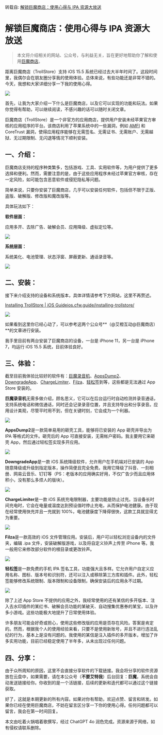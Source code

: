 转载自: [解锁巨魔商店：使用心得与 IPA 资源大放送](https://zhuanlan.zhihu.com/p/705716520)

# 解锁巨魔商店：使用心得与 IPA 资源大放送

> 本文将介绍相关的网站、公众号，与利益无关，旨在更好地帮助你了解和使用[巨魔商店]()。

距离巨魔商店（TrollStore）支持 iOS 15.5 系统已经过去大半年时间了。这段时间里，我偶尔会在朋友圈分享我的使用体验。总体来说，有些功能还是非常不错的。今天，我想和大家详细分享一下我的使用心得。

![](assets/1752850257-b397aaf736738c5248db5af921e4ea21.jpg)

首先，让我为大家介绍一下什么是巨魔商店，以及它可以实现的功能和玩法。如果你觉得有帮助，可以继续阅读，不感兴趣的话可以随时关闭文章。

巨魔商店（TrollStore）是一个非官方的应用商店，提供用户安装未经苹果官方审核的应用程序的平台。该商店利用了苹果系统中的一些漏洞，例如 [AMFI](https://zhida.zhihu.com/search?content_id=244956963&content_type=Article&match_order=1&q=AMFI&zd_token=eyJhbGciOiJIUzI1NiIsInR5cCI6IkpXVCJ9.eyJpc3MiOiJ6aGlkYV9zZXJ2ZXIiLCJleHAiOjE3NTMwMjMwMjgsInEiOiJBTUZJIiwiemhpZGFfc291cmNlIjoiZW50aXR5IiwiY29udGVudF9pZCI6MjQ0OTU2OTYzLCJjb250ZW50X3R5cGUiOiJBcnRpY2xlIiwibWF0Y2hfb3JkZXIiOjEsInpkX3Rva2VuIjpudWxsfQ.d0Yf-L2BJMhBAH5ma_SpHgYbrgV1GBfT5pYysxeRCEw&zhida_source=entity) 和 CoreTrust 漏洞，使得应用程序能够在无需签名、无需证书、无需账户、无需越狱、无过期限制、无闪退等情况下顺利安装。

## 一、介绍：

巨魔商店支持的程序种类繁多，包括游戏、工具、实用软件等，为用户提供了更多选择和便利。然而，需要注意的是，由于这些应用程序未经过苹果官方审核，存在一定风险，如可能包含恶意软件或侵犯隐私等问题。

简单来说，只要你安装了巨魔商店，几乎可以安装任何软件，包括但不限于正版、盗版、破解版、修改版和魔改版等。

具体玩法如下：

**软件层面：**

应用多开、去除广告、破解会员、应用降级、虚拟定位等。

![](assets/1752850257-b72c8392e87b70d935e690bab3786c63.jpg)

**系统层面：**

系统美化、电池管理、状态浮窗、屏蔽更新、通话录音等。

![](assets/1752850257-45bee7d61cf7e413ac3126dcfe945f1b.jpg)

## 二、安装：

接下来介绍支持的设备和系统版本，具体详情请参考下方网站，这里不再赘述。

[Installing TrollStore | iOS Guide​ios.cfw.guide/installing-trollstore/](https://link.zhihu.com/?target=https%3A//ios.cfw.guide/installing-trollstore/)

![](assets/1752850257-8d11374b41071a2112be24c66295db7b.jpg)

如果看到这里你已经心动了，可以参考这两个公众号**（@艾橙互动@巨魔商店）**的文章进行安装。

我手里目前有两台安装了巨魔商店的设备，一台是 iPhone 11，另一台是 iPhone 7，均运行 iOS 15.5 系统，目前体验良好。

## 三、体验：

截至目前我体验比较好的软件有：[巨魔录音机](https://zhida.zhihu.com/search?content_id=244956963&content_type=Article&match_order=1&q=%E5%B7%A8%E9%AD%94%E5%BD%95%E9%9F%B3%E6%9C%BA&zd_token=eyJhbGciOiJIUzI1NiIsInR5cCI6IkpXVCJ9.eyJpc3MiOiJ6aGlkYV9zZXJ2ZXIiLCJleHAiOjE3NTMwMjMwMjgsInEiOiLlt6jprZTlvZXpn7PmnLoiLCJ6aGlkYV9zb3VyY2UiOiJlbnRpdHkiLCJjb250ZW50X2lkIjoyNDQ5NTY5NjMsImNvbnRlbnRfdHlwZSI6IkFydGljbGUiLCJtYXRjaF9vcmRlciI6MSwiemRfdG9rZW4iOm51bGx9.FXX_9hGS7CT73j5DAxvIqSsJHSPfgQW758VMEWih3rM&zhida_source=entity)、[AppsDump2](https://zhida.zhihu.com/search?content_id=244956963&content_type=Article&match_order=1&q=AppsDump2&zd_token=eyJhbGciOiJIUzI1NiIsInR5cCI6IkpXVCJ9.eyJpc3MiOiJ6aGlkYV9zZXJ2ZXIiLCJleHAiOjE3NTMwMjMwMjgsInEiOiJBcHBzRHVtcDIiLCJ6aGlkYV9zb3VyY2UiOiJlbnRpdHkiLCJjb250ZW50X2lkIjoyNDQ5NTY5NjMsImNvbnRlbnRfdHlwZSI6IkFydGljbGUiLCJtYXRjaF9vcmRlciI6MSwiemRfdG9rZW4iOm51bGx9.aLsIewEDEmD3LyY01f7G_xOrys0s96ES41Vk5ByG1nE&zhida_source=entity)、[DowngradeApp](https://zhida.zhihu.com/search?content_id=244956963&content_type=Article&match_order=1&q=DowngradeApp&zd_token=eyJhbGciOiJIUzI1NiIsInR5cCI6IkpXVCJ9.eyJpc3MiOiJ6aGlkYV9zZXJ2ZXIiLCJleHAiOjE3NTMwMjMwMjgsInEiOiJEb3duZ3JhZGVBcHAiLCJ6aGlkYV9zb3VyY2UiOiJlbnRpdHkiLCJjb250ZW50X2lkIjoyNDQ5NTY5NjMsImNvbnRlbnRfdHlwZSI6IkFydGljbGUiLCJtYXRjaF9vcmRlciI6MSwiemRfdG9rZW4iOm51bGx9.qhrzZAlb8ZTzo20bo52mbR6_3oW2PeC8oklNXDtVNFk&zhida_source=entity)、[ChargeLimiter](https://zhida.zhihu.com/search?content_id=244956963&content_type=Article&match_order=1&q=ChargeLimiter&zd_token=eyJhbGciOiJIUzI1NiIsInR5cCI6IkpXVCJ9.eyJpc3MiOiJ6aGlkYV9zZXJ2ZXIiLCJleHAiOjE3NTMwMjMwMjgsInEiOiJDaGFyZ2VMaW1pdGVyIiwiemhpZGFfc291cmNlIjoiZW50aXR5IiwiY29udGVudF9pZCI6MjQ0OTU2OTYzLCJjb250ZW50X3R5cGUiOiJBcnRpY2xlIiwibWF0Y2hfb3JkZXIiOjEsInpkX3Rva2VuIjpudWxsfQ.iyX5DGau_u0UFyIKpb4HlOxWh9kMqIQ2Ge8QWJ2HmC4&zhida_source=entity)、[Filza](https://zhida.zhihu.com/search?content_id=244956963&content_type=Article&match_order=1&q=Filza&zd_token=eyJhbGciOiJIUzI1NiIsInR5cCI6IkpXVCJ9.eyJpc3MiOiJ6aGlkYV9zZXJ2ZXIiLCJleHAiOjE3NTMwMjMwMjgsInEiOiJGaWx6YSIsInpoaWRhX3NvdXJjZSI6ImVudGl0eSIsImNvbnRlbnRfaWQiOjI0NDk1Njk2MywiY29udGVudF90eXBlIjoiQXJ0aWNsZSIsIm1hdGNoX29yZGVyIjoxLCJ6ZF90b2tlbiI6bnVsbH0.AhY3-yxtgwlOgQ7i3CACTmhT4xyjPdjqlaUd4_b9Bzk&zhida_source=entity)、[轻松签](https://zhida.zhihu.com/search?content_id=244956963&content_type=Article&match_order=1&q=%E8%BD%BB%E6%9D%BE%E7%AD%BE&zd_token=eyJhbGciOiJIUzI1NiIsInR5cCI6IkpXVCJ9.eyJpc3MiOiJ6aGlkYV9zZXJ2ZXIiLCJleHAiOjE3NTMwMjMwMjgsInEiOiLovbvmnb7nrb4iLCJ6aGlkYV9zb3VyY2UiOiJlbnRpdHkiLCJjb250ZW50X2lkIjoyNDQ5NTY5NjMsImNvbnRlbnRfdHlwZSI6IkFydGljbGUiLCJtYXRjaF9vcmRlciI6MSwiemRfdG9rZW4iOm51bGx9.HYPpGRUDwDoza6HOSf9eoGHXEMJB18IWy2vpYjuuKlI&zhida_source=entity)到等，这些都是无法通过 App Store 安装的。

**巨魔录音机**无需多做介绍，顾名思义，它可以在后台运行时自动检测并录音通话，支持系统电话和微信通话，同时还会记录录音位置，并且支持导出和分享录音。应用设计美观，尽管平时用不到，但在关键时刻，它会成为一个利器。

![](assets/1752850257-0a3392a07ba0d73391c8c9048f6505b9.jpg)

**AppsDump2**是一款简单易用的砸壳工具，能够将已安装的 App 砸壳并导出为 IPA 等格式的文件。砸壳后的 App 可直接安装，无需帐户密码。我主要用它来砸壳 App，然后通过轻松签实现多开应用。

![](assets/1752850257-646d356a0fe499552cf0ecc1315bc692.jpg)

**DowngradeApp**是一款 iOS 系统降级软件，允许用户在手机端对已安装的 App 随意降级或升级到指定版本，操作简便且完全免费。我用它降级了抖音、一刻相册、网易云音乐、钉钉等（PS：老版本的应用确实好用，不仅广告少而且应用体积小，没有那么多烦人的版块）。

![](assets/1752850257-05d8b65b29a441ee7ffb2775de9bfed9.jpg)

**ChargeLimiter**是一款 iOS 系统充电限制器，主要功能是防止过充。当设备长时间充电时，它会在电量或温度达到预设值时停止充电，从而保护电池健康。由于现在经常使用快充并且一充就到 100%，电池健康度下降得很快，这款工具就显得尤为重要。

![](assets/1752850257-d7222aec8a9f2a87f677de19b796e425.jpg)

**Filza**是一款高效的 iOS 文件管理应用。安装后，用户可以轻松浏览设备内的文件夹，编辑 .ipa 文件，安装破解版游戏，以及将自定义铃声上传至 iPhone 等。我一般用它来修改部分软件的根目录或更改铃声。

![](assets/1752850257-c0dc0c252ea760045d416c8ea5b20860.jpg)

**轻松签**是一款免费的手机 IPA 签名工具，功能强大且多样。它允许用户自定义应用名称、图标、版本号和识别符，还可以注入或移除第三方库和插件。此外，轻松签能够修改系统限制、版本限制和设备限制，确保安装后的应用永不过期。

![](assets/1752850257-dbeb32b17b2ad8f0e5e2a0d22f37958a.jpg)

除了上述 App Store 不提供的应用之外，我经常使用的还有某信的多开版本、注入去水印插件的某红书、破解会员功能的某破天、自动搜集优惠券的某宝，以及许多小游戏。这些功能极大地提升了日常使用体验。

许多朋友可能会好奇或担心，使用这些修改版的应用是否存在风险。答案是肯定的。然而，根据我个人的使用经验来看，只要不是使用新账号，并且不进行违法乱纪的行为，基本上是没有问题的。我使用的某信是注入插件的多开版本，增加了许多实用功能，目前已经稳定使用了半年多，从未出现过任何问题。

## 四、分享：

由于众所周知的原因，这里不会直接分享软件的下载链接。我会将分享的软件资源放在云盘中，如果需要，请在本公众号（**不要艾特我**）后台回复：**巨魔**，系统会自动发送链接给你。你收到的是一个活链接，后续的更新和迭代都可以通过这个链接获取。

好了，这就是本期更新的所有内容。如果对你有帮助，欢迎点赞、留言和转发。如果你已经在使用巨魔商店，不妨在留言区分享一下你的使用心得。任何问题都可以留言，我会在第一时间回复。

本文由吃着火锅唱着歌撰写，经过 ChatGPT 4o 润色完成。资源来源于网络，如有侵权请联系删除。
